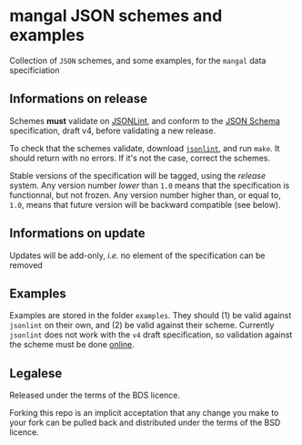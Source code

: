 # mangal JSON schemes and examples

Collection of `JSON` schemes, and some examples, for the `mangal` data specificiation

## Informations on release

Schemes **must** validate on [JSONLint](http://jsonlint.com/), and conform to the [JSON Schema](http://json-schema.org/) specification, draft v4, before validating a new release.

To check that the schemes validate, download [`jsonlint`][jlint], and run `make`. It should return with no errors. If it's not the case, correct the schemes.

Stable versions of the specification will be tagged, using the *release* system. Any version number *lower* than `1.0` means that the specification is functionnal, but not frozen. Any version number higher than, or equal to, `1.0`, means that future version will be backward compatible (see below).

## Informations on update

Updates will be add-only, *i.e.* no element of the specification can be removed

## Examples

Examples are stored in the folder `examples`. They should (1) be valid against `jsonlint` on their own, and (2) be valid against their scheme. Currently `jsonlint` does not work with the `v4` draft specification, so validation against the scheme must be done [online][valid].

## Legalese

Released under the terms of the BDS licence.

Forking this repo is an implicit acceptation that any change you make to your fork can be pulled back and distributed under the terms of the BSD licence.

[jlint]: https://github.com/zaach/jsonlint
[valid]: https://github.com/fge/json-schema-validator
